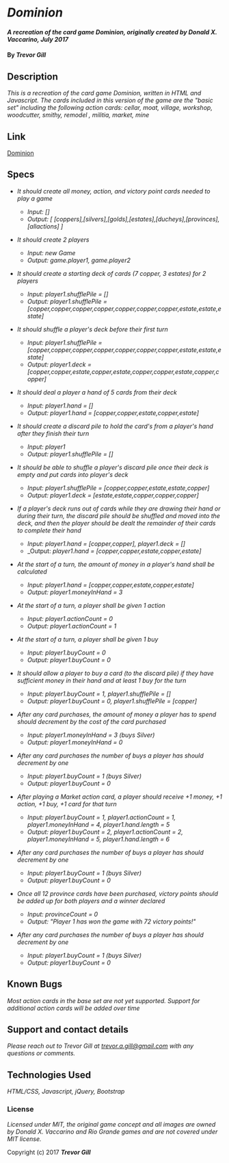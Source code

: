 # _Dominion_

#### _A recreation of the card game Dominion, originally created by Donald X. Vaccarino, July 2017_

#### By _**Trevor Gill**_

## Description

_This is a recreation of the card game Dominion, written in HTML and Javascript. The cards included in this version of the game are the "basic set" including the following action cards: cellar, moat, village, workshop, woodcutter, smithy, remodel , militia, market, mine_

## Link

[Dominion](http://wedaft.github.io/dominion)

## Specs ##

* _It should create all money, action, and victory point cards needed to play a game_
  * _Input: []_
  * _Output: [ [coppers],[silvers],[golds],[estates],[ducheys],[provinces],[allactions] ]_
* _It should create 2 players_
  * _Input: new Game_
  * _Output: game.player1, game.player2_
* _It should create a starting deck of cards (7 copper, 3 estates) for 2 players_
  * _Input: player1.shufflePile = []_
  * _Output: player1.shufflePile = [copper,copper,copper,copper,copper,copper,copper,estate,estate,estate]_
* _It should shuffle a player's deck before their first turn_
  * _Input: player1.shufflePile = [copper,copper,copper,copper,copper,copper,copper,estate,estate,estate]_
  * _Output: player1.deck = [copper,copper,estate,copper,estate,copper,copper,estate,copper,copper]_
* _It should deal a player a hand of 5 cards from their deck_
  * _Input: player1.hand = []_
  * _Output: player1.hand = [copper,copper,estate,copper,estate]_
* _It should create a discard pile to hold the card's from a player's hand after they finish their turn_
  * _Input: player1_
  * _Output: player1.shufflePile = []_
* _It should be able to shuffle a player's discard pile once their deck is empty and put cards into player's deck_
  * _Input: player1.shufflePile = [copper,copper,estate,estate,copper]_
  * _Output: player1.deck = [estate,estate,copper,copper,copper]_
* _If a player's deck runs out of cards while they are drawing their hand or during their turn, the discard pile should be shuffled and moved into the deck, and then the player should be dealt the remainder of their cards to complete their hand_
  * _Input: player1.hand = [copper,copper], player1.deck = []_
  * _Output: _player1.hand = [copper,copper,estate,copper,estate]_
* _At the start of a turn, the amount of money in a player's hand shall be calculated_
  * _Input: player1.hand = [copper,copper,estate,copper,estate]_
  * _Output: player1.moneyInHand = 3_
* _At the start of a turn, a player shall be given 1 action_
  * _Input: player1.actionCount = 0_
  * _Output: player1.actionCount = 1_
* _At the start of a turn, a player shall be given 1 buy_
  * _Input: player1.buyCount = 0_
  * _Output: player1.buyCount = 0_
* _It should allow a player to buy a card (to the discard pile) if they have sufficient money in their hand and at least 1 buy for the turn_
  * _Input: player1.buyCount = 1, player1.shufflePile = []_
  * _Output: player1.buyCount = 0, player1.shufflePile = [copper]_
* _After any card purchases, the amount of money a player has to spend should decrement by the cost of the card purchased_
  * _Input: player1.moneyInHand = 3 (buys Silver)_
  * _Output: player1.moneyInHand = 0_
* _After any card purchases the number of buys a player has should decrement by one_
  * _Input: player1.buyCount = 1 (buys Silver)_
  * _Output: player1.buyCount = 0_
* _After playing a Market action card, a player should receive +1 money, +1 action, +1 buy, +1 card for that turn_
  * _Input: player1.buyCount = 1, player1.actionCount = 1, player1.moneyInHand = 4, player1.hand.length = 5_
  * _Output: player1.buyCount = 2, player1.actionCount = 2, player1.moneyInHand = 5, player1.hand.length = 6_
* _After any card purchases the number of buys a player has should decrement by one_
  * _Input: player1.buyCount = 1 (buys Silver)_
  * _Output: player1.buyCount = 0_

* _Once all 12 province cards have been purchased, victory points should be added up for both players and a winner declared_
  * _Input: provinceCount = 0_
  * _Output: "Player 1 has won the game with 72 victory points!"_
* _After any card purchases the number of buys a player has should decrement by one_
  * _Input: player1.buyCount = 1 (buys Silver)_
  * _Output: player1.buyCount = 0_


## Known Bugs

_Most action cards in the base set are not yet supported. Support for additional action cards will be added over time_

## Support and contact details

_Please reach out to Trevor Gill at trevor.a.gill@gmail.com with any questions or comments._

## Technologies Used

_HTML/CSS, Javascript, jQuery, Bootstrap_

### License

*Licensed under MIT, the original game concept and all images are owned by Donald X. Vaccarino and Rio Grande games and are not covered under MIT license.*

Copyright (c) 2017 **_Trevor Gill_**
